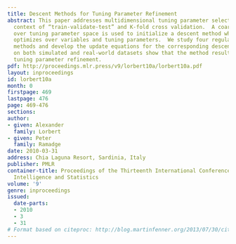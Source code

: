 ```yaml
---
title: Descent Methods for Tuning Parameter Refinement
abstract: This paper addresses multidimensional tuning parameter selection in the
  context of “train-validate-test” and K-fold cross validation.  A coarse grid search
  over tuning parameter space is used to initialize a descent method which then jointly
  optimizes over variables and tuning parameters.  We study four regularized regression
  methods and develop the update equations for the corresponding descent algorithms.  Experiments
  on both simulated and real-world datasets show that the method results in significant
  tuning parameter refinement.
pdf: http://proceedings.mlr.press/v9/lorbert10a/lorbert10a.pdf
layout: inproceedings
id: lorbert10a
month: 0
firstpage: 469
lastpage: 476
page: 469-476
sections: 
author:
- given: Alexander
  family: Lorbert
- given: Peter
  family: Ramadge
date: 2010-03-31
address: Chia Laguna Resort, Sardinia, Italy
publisher: PMLR
container-title: Proceedings of the Thirteenth International Conference on Artificial
  Intelligence and Statistics
volume: '9'
genre: inproceedings
issued:
  date-parts:
  - 2010
  - 3
  - 31
# Format based on citeproc: http://blog.martinfenner.org/2013/07/30/citeproc-yaml-for-bibliographies/
---
```

